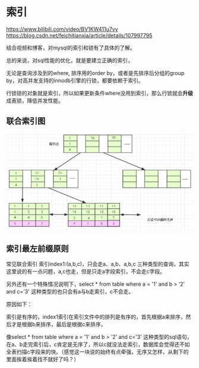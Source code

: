 # 索引

https://www.bilibili.com/video/BV1KW411u7vy
https://blog.csdn.net/feichitianxia/article/details/107997795

结合视频和博客，对mysql的索引和锁有了具体的了解。

总的来说，对sql性能的优化，就是要建立正确的索引，

无论是查询涉及到的where, 排序用的order by，或者是先排序后分组的group by，对高并发支持的innodb引擎的行锁，都要依赖于索引。

行锁锁的对象就是索引，所以如果更新条件where没用到索引，那么行锁就会**升级**成表锁，降低并发性能。

## 联合索引图

![](media/1.png)

## 索引最左前缀原则

常见联合索引
索引index1:(a,b,c)，只会走a、a,b、a,b,c 三种类型的查询，其实这里说的有一点问题，a,c也走，但是只走a字段索引，不会走c字段。

另外还有一个特殊情况说明下，select * from table where a = '1' and b > ‘2’ and c='3' 这种类型的也只会有a与b走索引，c不会走。

原因如下：

索引是有序的，index1索引在索引文件中的排列是有序的，首先根据a来排序，然后才是根据b来排序，最后是根据c来排序，

像select * from table where a = '1' and b > ‘2’ and c='3' 这种类型的sql语句，在a、b走完索引后，c肯定是无序了，所以c就没法走索引，数据库会觉得还不如全表扫描c字段来的快。（感觉这一块说的始终有点牵强，无序又怎样，从剩下的里面挨着挨着找不就好了吗？）
